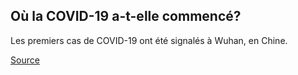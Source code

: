 ## Où la COVID-19 a-t-elle commencé?

Les premiers cas de COVID-19 ont été signalés à Wuhan, en Chine.

[Source](https://www.canada.ca/fr/sante-publique/services/maladies/2019-nouveau-coronavirus.html)
